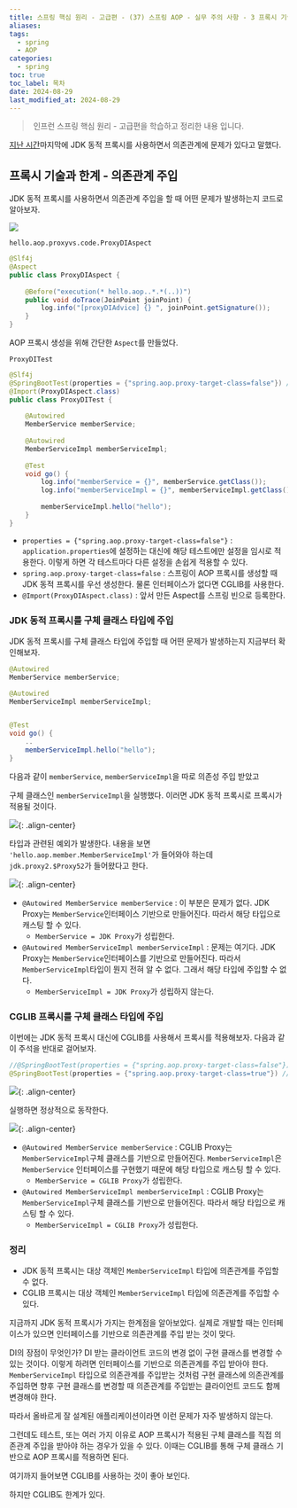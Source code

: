 ```yaml
---
title: 스프링 핵심 원리 - 고급편 - (37) 스프링 AOP - 실무 주의 사항 - 3 프록시 기술과 한계 - 의존관계 주입
aliases: 
tags:
  - spring
  - AOP
categories:
  - spring
toc: true
toc_label: 목차
date: 2024-08-29
last_modified_at: 2024-08-29
---
```


>  인프런 스프링 핵심 원리 - 고급편을 학습하고 정리한 내용 입니다.


[지난 시간](https://iamminseongkim.github.io/spring/%EC%8A%A4%ED%94%84%EB%A7%81-%ED%95%B5%EC%8B%AC-%EC%9B%90%EB%A6%AC-%EA%B3%A0%EA%B8%89%ED%8E%B8-(36)-%EC%8A%A4%ED%94%84%EB%A7%81-AOP-%EC%8B%A4%EB%AC%B4-%EC%A3%BC%EC%9D%98-%EC%82%AC%ED%95%AD-2-%ED%94%84%EB%A1%9D%EC%8B%9C-%EA%B8%B0%EC%88%A0%EA%B3%BC-%ED%95%9C%EA%B3%84-%ED%83%80%EC%9E%85-%EC%BA%90%EC%8A%A4%ED%8C%85/)마지막에 JDK 동적 프록시를 사용하면서 의존관계에 문제가 있다고 말했다.

## 프록시 기술과 한계 - 의존관계 주입


JDK 동적 프록시를 사용하면서 의존관계 주입을 할 때 어떤 문제가 발생하는지 코드로 알아보자.

![](https://i.imgur.com/jttufax.png)

`hello.aop.proxyvs.code.ProxyDIAspect`
```java
@Slf4j  
@Aspect  
public class ProxyDIAspect {  
  
    @Before("execution(* hello.aop..*.*(..))")  
    public void doTrace(JoinPoint joinPoint) {  
        log.info("[proxyDIAdvice] {} ", joinPoint.getSignature());  
    }  
}
```

AOP 프록시 생성을 위해 간단한 `Aspect`를 만들었다.

`ProxyDITest`
```java
@Slf4j  
@SpringBootTest(properties = {"spring.aop.proxy-target-class=false"}) // JDK 동적 프록시 적용  
@Import(ProxyDIAspect.class)  
public class ProxyDITest {  
  
    @Autowired  
    MemberService memberService;  
  
    @Autowired  
    MemberServiceImpl memberServiceImpl;  
  
    @Test  
    void go() {  
        log.info("memberService = {}", memberService.getClass());  
        log.info("memberServiceImpl = {}", memberServiceImpl.getClass());  
  
        memberServiceImpl.hello("hello");  
    }  
}
```

- `properties = {"spring.aop.proxy-target-class=false"}` : `application.properties`에 설정하는 대신에 해당 테스트에만 설정을 임시로 적용한다. 이렇게 하면 각 테스트마다 다른 설정을 손쉽게 적용할 수 있다.
- `spring.aop.proxy-target-class=false` : 스프링이 AOP 프록시를 생성할 때 JDK 동적 프록시를 우선 생성한다. 물론 인터페이스가 없다면 CGLIB를 사용한다.
- `@Import(ProxyDIAspect.class)` : 앞서 만든 Aspect를 스프링 빈으로 등록한다.

### JDK 동적 프록시를 구체 클래스 타입에 주입

JDK 동적 프록시를 구체 클래스 타입에 주입할 때 어떤 문제가 발생하는지 지금부터 확인해보자.

```java
@Autowired  
MemberService memberService;  

@Autowired  
MemberServiceImpl memberServiceImpl;


@Test  
void go() {  
	..
	memberServiceImpl.hello("hello");  
} 
```

다음과 같이 `memberService`, `memberServiceImpl`을 따로 의존성 주입 받았고 

구체 클래스인 `memberServiceImpl`을 실행했다. 이러면 JDK 동적 프록시로 프록시가 적용될 것이다.

![](https://i.imgur.com/sedId7K.png){: .align-center}


타입과 관련된 예외가 발생한다. 내용을 보면 `'hello.aop.member.MemberServiceImpl'`가 들어와야 하는데 `jdk.proxy2.$Proxy52`가 들어왔다고 한다.

![](https://i.imgur.com/s3i8W8D.png){: .align-center}


- `@Autowired MemberService memberService` : 이 부분은 문제가 없다. JDK Proxy는 `MemberService`인터페이스 기반으로 만들어진다. 따라서 해당 타입으로 캐스팅 할 수 있다.
	- `MemberService = JDK Proxy`가 성립한다.
- `@Autowired MemberServiceImpl memberServiceImpl` : 문제는 여기다. JDK Proxy는 `MemberService`인터페이스를 기반으로 만들어진다. 따라서 `MemberServiceImpl`타입이 뭔지 전혀 알 수 없다. 그래서 해당 타입에 주입할 수 없다.
	- `MemberServiceImpl = JDK Proxy`가 성립하지 않는다.


### CGLIB 프록시를 구체 클래스 타입에 주입

이번에는 JDK 동적 프록시 대신에 CGLIB를 사용해서 프록시를 적용해보자. 다음과 같이 주석을 반대로 걸어보자. 

```java
//@SpringBootTest(properties = {"spring.aop.proxy-target-class=false"}) // JDK 동적 프록시 적용  
@SpringBootTest(properties = {"spring.aop.proxy-target-class=true"}) // CGLIB 프록시 적용
```

![](https://i.imgur.com/djGsaCM.png){: .align-center}

실행하면 정상적으로 동작한다.


![](https://i.imgur.com/rpgLfxf.png){: .align-center}

- `@Autowired MemberService memberService` : CGLIB Proxy는 `MemberServiceImpl`구체 클래스를 기반으로 만들어진다. `MemberServiceImpl`은 `MemberService` 인터페이스를 구현했기 때문에 해당 타입으로 캐스팅 할 수 있다.
	- `MemberService = CGLIB Proxy`가 성립한다.
- `@Autowired MemberServiceImpl memberServiceImpl` : CGLIB Proxy는 `MemberServiceImpl`구체 클래스를 기반으로 만들어진다. 따라서 해당 타입으로 캐스팅 할 수 있다. 
	- `MemberServiceImpl = CGLIB Proxy`가 성립한다.


### 정리

- JDK 동적 프록시는 대상 객체인 `MemberServiceImpl` 타입에 의존관계를 주입할 수 없다.
- CGLIB 프록시는 대상 객체인 `MemberServiceImpl` 타입에 의존관계를 주입할 수 있다.

지금까지 JDK 동적 프록시가 가지는 한계점을 알아보았다. 실제로 개발할 때는 인터페이스가 있으면 인터페이스를 기반으로 의존관계를 주입 받는 것이 맞다.

DI의 장점이 무엇인가? DI 받는 클라이언트 코드의 변경 없이 구현 클래스를 변경할 수 있는 것이다. 이렇게 하려면 인터페이스를 기반으로 의존관계를 주입 받아야 한다. `MemberServiceImpl` 타입으로 의존관계를 주입받는 것처럼 구현 클래스에 의존관계를 주입하면 향후 구현 클래스를 변경할 때 의존관계를 주입받는 클라이언트 코드도 함께 변경해야 한다.

따라서 올바르게 잘 설계된 애플리케이션이라면 이런 문제가 자주 발생하지 않는다.

그런데도 테스트, 또는 여러 가지 이유로 AOP 프록시가 적용된 구체 클래스를 직접 의존관계 주입을 받아야 하는 경우가 있을 수 있다. 이때는 CGLIB를 통해 구체 클래스 기반으로 AOP 프록시를 적용하면 된다.

여기까지 들어보면 CGLIB를 사용하는 것이 좋아 보인다. 

하지만 CGLIB도 한계가 있다.


